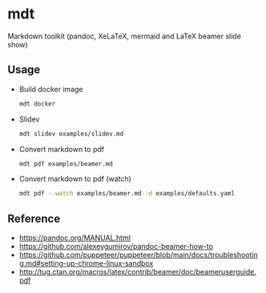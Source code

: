 # mdt

Markdown toolkit (pandoc, XeLaTeX, mermaid and LaTeX beamer slide show)

## Usage

- Build docker image

  ```bash
  mdt docker
  ```

- Slidev

  ```bash
  mdt slidev examples/slidev.md
  ```

- Convert markdown to pdf

  ```bash
  mdt pdf examples/beamer.md
  ```

- Convert markdown to pdf (watch)

  ```bash
  mdt pdf --watch examples/beamer.md -d examples/defaults.yaml
  ```

## Reference

- https://pandoc.org/MANUAL.html
- https://github.com/alexeygumirov/pandoc-beamer-how-to
- https://github.com/puppeteer/puppeteer/blob/main/docs/troubleshooting.md#setting-up-chrome-linux-sandbox
- http://tug.ctan.org/macros/latex/contrib/beamer/doc/beameruserguide.pdf
